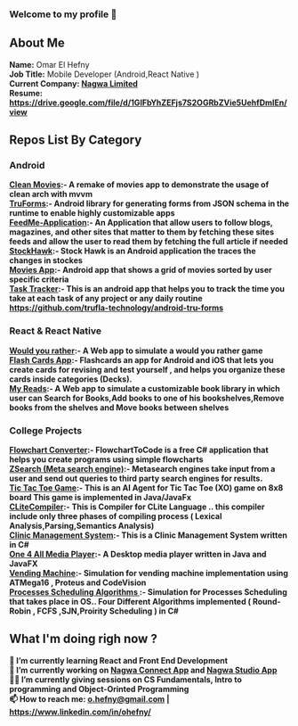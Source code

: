 ### Welcome to my profile 👋

## About Me
  <b>Name:</b> Omar El Hefny </br>
  <b>Job Title:</b> Mobile Developer (Android,React Native )</br>
  <b>Current Company: <a href="https://www.nagwa.com/">Nagwa Limited</a> </br>
  <b>Resume:</b> https://drive.google.com/file/d/1GlFbYhZEFjs7S2OGRbZVie5UehfDmIEn/view </br>
  
## Repos List By Category
  ### Android
  <a href="https://github.com/ohefny/CleanMovies"><b>Clean Movies</b></a>:- A remake of movies app to demonstrate the usage of clean arch with mvvm</br>
  <a href="https://github.com/trufla-technology/android-tru-forms"><b>TruForms</b></a>:- Android library for generating forms from JSON schema in the runtime to enable highly customizable apps </br>
  <b><a href="https://github.com/ohefny/FeedMe-Application">FeedMe-Application</a>:- </b>An Application that allow users to follow blogs, magazines, and other sites that matter to them by fetching these sites feeds and allow the user to read them by fetching the full article if needed</br>
  <b><a href="https://github.com/ohefny/StockHawk">StockHawk</a>:- </b>Stock Hawk is an Android application the traces the changes in stockes</br>
  <b><a href="https://github.com/ohefny/Movies-App-Udacity-Nanodegree">Movies App</a>:- </b>Android app that shows a grid of movies sorted by user specific criteria</br>
  <b><a href="https://github.com/ohefny/TaskTracker">Task Tracker</a>:- </b>This is an android app that helps you to track the time you take at each task of any project or any daily routine</br>
  https://github.com/trufla-technology/android-tru-forms
  ### React & React Native
  <b><a href="https://github.com/ohefny/Would-you-rather-react-app">Would you rather</a>:- </b>A Web app to simulate a would you rather game </br>
  <b><a href="https://github.com/ohefny/Flashcards-Reactnative">Flash Cards App</a>:- </b>Flashcards an app for Android and iOS that lets you create cards for revising and test yourself , and helps you organize these cards inside categories (Decks).
  </br>
  <b><a href="https://github.com/ohefny/MyRead-React">My Reads</a>:- </b>A Web app to simulate a customizable book library in which user can Search for Books,Add books to one of his bookshelves,Remove books from the shelves and Move books between shelves</br>
  ### College Projects 
  <b><a href="https://github.com/ohefny/FlowchartConverter">Flowchart Converter</a>:- </b>FlowchartToCode is a free C# application that helps you create programs using simple flowcharts</br>
    <b><a href="https://github.com/ohefny/ZSearch-Meta-Search-Engine-">ZSearch (Meta search engine)</a>:- </b>Metasearch engines take input from a user and send out queries to third party search engines for results.</br>
    <b><a href="https://github.com/ohefny/TicTacToe">Tic Tac Toe Game</a>:- </b>This is an AI Agent for Tic Tac Toe (XO) game on 8x8 board This game is implemented in Java/JavaFx</br>
    <b><a href="https://github.com/ohefny/CLiteCompiler">CLiteCompiler</a>:- </b>This is Compiler for CLite Language .. this compiler include only three phases of compiling process ( Lexical Analysis,Parsing,Semantics Analysis)</br>
    <b><a href="https://github.com/ohefny/ClinicManagementSystem">Clinic Management System</a>:- </b>This is a Clinic Management System written in C# </br>
    <b><a href="https://github.com/ohefny/One4All_MediaPlayer">One 4 All Media Player</a>:- </b>A Desktop media player written in Java and JavaFX</br>
     <b><a href="https://github.com/ohefny/vending_machine">Vending Machine</a>:- </b>Simulation for vending machine implementation using ATMega16 , Proteus and CodeVision</br>
     <b><a href="https://github.com/ohefny/Proccesses-Scheduling-Algorithms-Simulator">Processes Scheduling Algorithms </a>:- </b>Simulation for Processes Scheduling that takes place in OS.. Four Different Algorithms implemented ( Round-Robin , FCFS ,SJN,Proirity Scheduling ) in C#</br>
  
<!--
**ohefny/ohefny** is a ✨ _special_ ✨ repository because its `README.md` (this file) appears on your GitHub profile.

Here are some ideas to get you started:

- 🔭 I’m currently working on ...
- 🌱 I’m currently learning ...
- 👯 I’m looking to collaborate on ...
- 🤔 I’m looking for help with ...
- 💬 Ask me about ...
- 📫 How to reach me: ...
- 😄 Pronouns: ...
- ⚡ Fun fact: ...
-->
## What I'm doing righ now ?
🌱 I’m currently learning React and Front End Development </br>
🔭 I’m currently working on <a href="https://play.google.com/store/apps/details?id=com.nagwa.connect.students">Nagwa Connect App</a> and 
   <a href="https://play.google.com/store/apps/details?id=com.nagwa.studio">Nagwa Studio App</a> </br>
👨‍🏫 I’m currently giving sessions on CS Fundamentals, Intro to programming and Object-Orinted Programming  </br>
📫 How to reach me: o.hefny@gmail.com | https://www.linkedin.com/in/ohefny/

